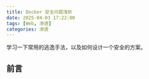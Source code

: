 ```yaml
---
title: Docker 安全问题浅析
date: 2025-04-03 17:22:00
tags: [Web, 渗透]
categories: 渗透
---
```


学习一下常用的逃逸手法，以及如何设计一个安全的方案。
<!--more-->

## 前言
